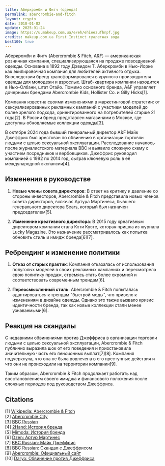 ```yaml
---
title: Аберкромби и Фитч (одежда)
permalink: abercrombie-and-fitch
layout: crypto
date: 2018-01-02
update: 2025-01-24
image: https://u.makeup.com.ua/e/eh/ehieezufhnpf.jpg
credits: makeup.com.ua First Instinct туалетная вода
best100: true
---
```


Аберкромби и Фитч (Abercrombie & Fitch, A&F) — американская розничная компания, специализирующаяся на продаже повседневной одежды. Основана в 1892 году Дэвидом Т. Аберкромби в Нью-Йорке как экипировочная компания для любителей активного отдыха. Впоследствии бренд трансформировался в крупного производителя одежды для молодежи и взрослых. Штаб-квартира компании находится в Нью-Олбани, штат Огайо. Помимо основного бренда, A&F управляет дочерними брендами Abercrombie Kids, Hollister Co. и Gilly Hicks[1].

Компания известна своими изменениями в маркетинговой стратегии: от сексуализированных рекламных кампаний с участием моделей до более зрелого подхода, ориентированного на потребителей старше 21 года[2]. В России бренд представлен магазинами в Москве, где доступны обновляемые коллекции одежды[3].

В октябре 2024 года бывший генеральный директор A&F Майк Джеффрис был арестован по обвинению в организации торговли людьми с целью сексуальной эксплуатации. Расследование началось после журналистского материала BBC и выявило сложную схему с участием посредников и вербовщиков. Джеффрис руководил компанией с 1992 по 2014 год, сыграв ключевую роль в её международной экспансии[4].

## Изменения в руководстве

1. **Новые члены совета директоров**: В ответ на критику и давление со стороны инвесторов, Abercrombie & Fitch представила новых членов совета директоров, включая Артура Мартинеса, бывшего генерального директора Sears, который был назначен председателем[5].

2. **Изменение креативного директора**: В 2015 году креативным директором компании стала Кэти Куэте, которая пришла из журнала Lucky Magazine. Это назначение рассматривалось как попытка обновить стиль и имидж бренда[6][7].

## Ребрендинг и изменение политики

1. **Отказ от старых практик**: Компания отказалась от использования полуголых моделей в своих рекламных кампаниях и пересмотрела свою политику продаж, стремясь стать более скромной и соответствовать современным трендам[6].

2. **Переосмысленный стиль**: Abercrombie & Fitch попыталась адаптироваться к трендам "быстрой моды", что привело к изменениям в дизайне одежды. Однако это также вызвало кризис идентичности бренда, так как новые коллекции стали менее узнаваемыми[6].

## Реакция на скандалы

С недавними обвинениями против Джеффриса в организации торговли людьми с целью сексуальной эксплуатации, Abercrombie & Fitch публично выразила шок от его поведения и приостановила значительную часть его пенсионных выплат[7][8]. Компания подчеркнула, что она не была вовлечена в его преступные действия и что они не происходили на территории компании[9].

Таким образом, Abercrombie & Fitch продолжает работать над восстановлением своего имиджа и финансового положения после сложных периодов под руководством Джеффриса.

## Citations

[1] [Wikipedia: Abercrombie & Fitch](https://ru.wikipedia.org/wiki/Abercrombie_&_Fitch)  
[2] [Abercrombie City](https://abercrombie-city.com)  
[3] [BBC Russian](https://www.bbc.com/russian/articles/cp8l867742po)  
[4] [2Hand: История бренда](https://2hand.com.ua/article_61_abercrombie--fitch-istoriya-brenda)  
[5] [Mimoda: История бренда](https://mimoda.ru/blog/news/istoriya-brenda-abercrombie--fitch/)  
[6] [Dzen: Артур Мартинес](https://dzen.ru/a/XioMKzY55gC3-GhS)  
[7] [BBC Russian: Майк Джеффрис](https://nv.ua/world/countries/mayk-dzheffris-eks-glava-abercrombie-fitch-arestovan-po-obvineniyu-v-torgovle-lyudmi-50460530.html)  
[8] [BBC Russian: Скандал с Джеффрисом](https://www.bbc.com/russian/articles/c4ny1vln8g3o)  
[9] [Abercrombie: Официальный сайт](https://www.abercrombie.com/shop/us/sale?originalStore=uk)  
[10] [Daryo: Обвинение против Джеффриса](https://daryo.uz/ru/2024/10/23/byvshiy-gendirektor-kompanii-anf-mayk-dzheffris-obvinyayetsya-v-torgovle-lyudmi-v-tselyakh-seksualnoy-ekspluatatsii)
